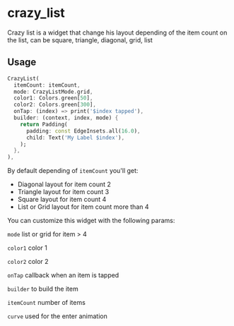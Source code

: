 # crazy_list

Crazy list is a widget that change his layout depending of the item count on the list, can be square, triangle, diagonal, grid, list

## Usage

```dart
CrazyList(
  itemCount: itemCount,
  mode: CrazyListMode.grid,
  color1: Colors.green[50],
  color2: Colors.green[300],
  onTap: (index) => print('$index tapped'),
  builder: (context, index, mode) {
    return Padding(
      padding: const EdgeInsets.all(16.0),
      child: Text('My Label $index'),
    );
  },
),
```

By default depending of `itemCount` you'll get:
 
- Diagonal layout for item count 2
- Triangle layout for item count 3
- Square layout for item count 4
- List or Grid layout for item count more than 4

You can customize this widget with the following params: 

`mode` list or grid for item > 4

`color1` color 1 

`color2` color 2

`onTap` callback when an item is tapped
 
`builder` to build the item 

`itemCount` number of items

`curve` used for the enter animation

 